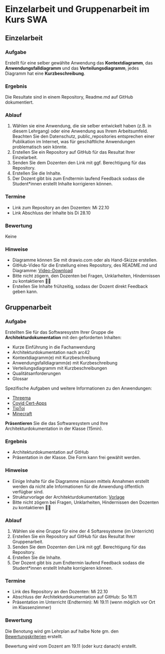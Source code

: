 # Einzelarbeit und Gruppenarbeit im Kurs SWA

## Einzelarbeit

### Aufgabe 

Erstellt für eine selber gewählte Anwendung das **Kontextdiagramm**, das **Anwendungsfalldiagramm** und das **Verteilungsdiagramm**, jedes Diagramm hat eine **Kurzbeschreibung**.

### Ergebnis

Die Resultate sind in einem Repository, Readme.md auf GitHub dokumentiert.

### Ablauf

1. Wählen sie eine Anwendung, die sie selber entwickelt haben (z.B. in diesem Lehrgang) oder eine Anwendung aus Ihrem Arbeitsumfeld. Beachten Sie den Datenschutz, public_repositories entsprechen einer Publikation im Internet, was für geschäftliche Anwendungen problematisch sein könnte.
2. Erstellen Sie ein Repository auf GitHub für das Resultat Ihrer Einzelarbeit. 
4. Senden Sie dem Dozenten den Link mit ggf. Berechtigung für das Repository.
5. Erstellen Sie die Inhalte.
6. Der Dozent gibt bis zum Endtermin laufend Feedback sodass die Student*innen erstellt Inhalte korrigieren können.

### Termine

* Link zum Repository an den Dozenten: Mi 22.10
* Link Abschluss der Inhalte bis Di 28.10

### Bewertung

Keine

### Hinweise

* Diagramme können Sie mit drawio.com oder als Hand-Skizze erstellen.
* GitHub-Video für die Erstellung eines Repository, des README.md und Diagramme: [Video-Download](https://github.com/bjoernmichels/SWA-Hausaufgaben/raw/main/GitHubRepository%20und%20draw_io%20small.mp4)
* Bitte nicht zögern, den Dozenten bei Fragen, Unklarheiten, Hindernissen zu kontaktieren 🧑‍🎓
* Erstellen Sie Inhalte frühzeitig, sodass der Dozent direkt Feedback geben kann.

## Gruppenarbeit

### Aufgabe 

Erstellten Sie für das Softwaresystm Ihrer Gruppe die **Architekturdokumentation** mit den geforderten Inhalten:
* Kurze Einführung in die Fachanwendung
* Architekturdokumentation nach arc42
* Kontextdiagramm(e) mit Kurzbeschreibung
* Anwendungsfalldiagramm(e) mit Kurzbeschreibung
* Verteilungsdiagramm mit Kurzbeschreibungen
* Qualitätsanforderungen
* Glossar

Spezifische Aufgaben und weitere Informationen zu den Anwendungen:
* [Threema](Threema.md)
* [Covid Cert-Apps](CovidCert.md)
* [TipToi](Tiptoi.md)
* [Minecraft](Minecraft.md)


**Präsentieren** Sie die das Softwaresystem und Ihre Architekturdokumentation in der Klasse (15min).

### Ergebnis

* Architekturdokumentation auf GitHub
* Präsentation in der Klasse. Die Form kann frei gewählt werden.

### Hinweise

* Einige Inhalte für die Diagramme müssen mittels Annahmen erstellt werden da nicht alle Informationen für die Anwendung öffentlich verfügbar sind.
* Strukturvorlage der Architekturdokumentation: [Vorlage](ArchDocVorl.md)
* Bitte nicht zögern bei Fragen, Unklarheiten, Hindernissen den Dozenten zu kontaktieren 🧑‍🎓

### Ablauf

1. Wählen sie eine Gruppe für eine der 4 Softaresysteme (im Unterricht)
3. Erstellen Sie ein Repository auf GitHub für das Resultat Ihrer Gruppenarbeit. 
4. Senden Sie dem Dozenten den Link mit ggf. Berechtigung für das Repository.
5. Erstellen Sie die Inhalte.
6. Der Dozent gibt bis zum Endtermin laufend Feedback sodass die Student*innen erstellt Inhalte korrigieren können.

### Termine

* Link des Repository an den Dozenten: Mi 22.10
* Abschluss der Architekturdokumentation auf GitHub: So 16.11
* Präsentation im Unterricht (Endtermin): Mi 19.11 (wenn möglich vor Ort im Klassenzimmer)

### Bewertung

Die Benotung wird gm Lehrplan auf halbe Note gm. den [Bewertungskriterien](Bewertungskriterien.md) erstellt.

Bewertung wird vom Dozent am 19.11 (oder kurz danach) erstellt. 


